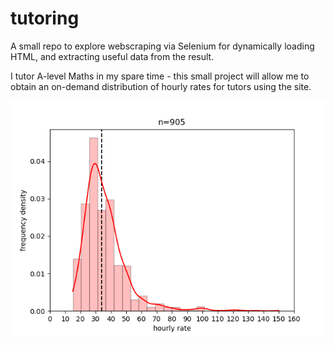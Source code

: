 # tutoring
A small repo to explore webscraping via Selenium for dynamically loading HTML, and extracting useful data from the result.

I tutor A-level Maths in my spare time - this small project will allow me to obtain an on-demand distribution of hourly rates for tutors using the site.

<p align="center">
  <img src="https://github.com/OmicronChiDelta/tutoring/blob/master/example.PNG?raw=true"/>
</p>
